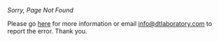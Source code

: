 *Sorry, Page Not Found*

Please go [here](https://www.dtlaboratory.com) for more information or email info@dtlaboratory.com to report the error.  Thank you.

